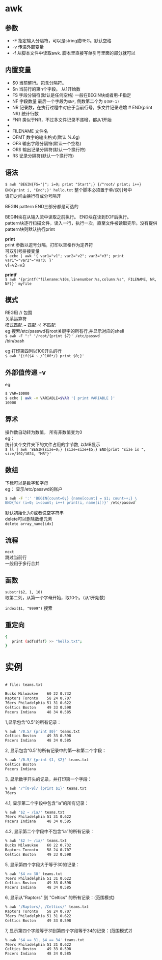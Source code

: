# awk

## 参数

*   \-F 指定输入分隔符，可以是string或REG。默认空格
*   \-v 传递外部变量
*   \-f 从脚本文件中读取awk.  脚本里直接写单引号里面的部分就可以

## 内置变量

*   \$0       当前整行。包含分隔符。
*   \$n       当前行的第n个字段。 从1开始数
*   FS       字段分隔符(默认是任何空格) 一般在BEGIN块或者用-F指定
*   NF       字段数量    最后一个字段为`$NF`, 倒数第二个为 `$(NF-1)`
*   NR       记录数，在执行过程中对应于当前行号。多文件记录递增   # END{print NR} 统计行数
*   FNR      类似于NR，不过多文件记录不递增，都从1开始
*
*   FILENAME 文件名
*   OFMT     数字的输出格式(默认 %.6g)
*   OFS      输出字段分隔符(默认一个空格)
*   ORS      输出记录分隔符(默认一个换行符)
*   RS       记录分隔符(默认一个换行符)

## 语法

`$ awk 'BEGIN{FS="|"; i=0; print "Start";} {/^root/ print; i++} END{print i, "End";}' hello.txt`
整个脚本必须置于单/双引号中\
语句之间由换行符或分号隔开

BEGIN pattern END三部分都是可选的

BEGIN块在从输入流中读取之前执行。 END块在读到EOF后执行。\
pattern块逐行扫描文件，读入一行，执行一次，直至文件被读取完毕。没有提供pattern块则默认执行print

**print**\
print 参数以逗号分隔，打印以空格作为定界符\
可双引号拼接变量\
`$ echo | awk '{ var1="v1"; var2="v2"; var3="v3"; print var1"="var2"="var3; }'`\
v1=v2=v3

**printf**\
`$ awk '{printf("filename:%10s,linenumber:%s,column:%s", FILENAME, NR, NF)}' myfile`

## 模式

REG用 // 包围\
关系运算符\
模式匹配    ~ 匹配   ~! 不匹配\
eg 搜索/etc/passwd有root关键字的所有行,并显示对应的shell\
`$ awk -F ":" '/root/{print $7}' /etc/passwd`\
/bin/bash

eg 打印第四列以100开头的行\
`$ awk '{if($4 ~ /^100*/) print $0;}'`

## 外部值传递 -v

eg

```bash
$ VAR=10000
$ echo | awk -v VARIABLE=$VAR '{ print VARIABLE }'
10000
```

## 算术

操作数自动转为数值， 所有非数值变为0\
eg：\
统计某个文件夹下的文件占用的字节数, 以MB显示\
`$ ll | awk 'BEGIN{size=0;} {size=size+$5;} END{print "size is ", size/102/1024, "MB"}'`

## 数组

下标可以是数字和字母\
eg： 显示/etc/passwd的账户

```bash
$ awk -F ':' 'BEGIN{count=0;} {name[count] = $1; count++;} \
END{for (i=0; i<count; i++) print(i, name[i])}' /etc/passwd`  
```

默认初始化为0或者说空字符串\
delete可以删除数组元素\
`delete array_name[idx]`

## 流程

`next`\
跳过当前行\
一般用于多行合并

## 函数

`substr($2, 1, 10)`\
取第二列，从第一个字母开始，取10个。（从1开始数）

`index($1, "9999")`  搜索

## 重定向

```bash
{
   print (adfsdfsf) >> "hello.txt";
}
```



# &#x20;实例



```txt

# file: teams.txt 

Bucks Milwaukee    60 22 0.732
Raptors Toronto    58 24 0.707
76ers Philadelphia 51 31 0.622
Celtics Boston     49 33 0.598
Pacers Indiana     48 34 0.585
```

1,显示包含“0.5”的所有记录：

```bash
% awk '/0.5/ {print $0}' teams.txt 
Celtics Boston     49 33 0.598
Pacers Indiana     48 34 0.585
```



2, 显示包含“0.5”的所有记录中的第一和第二个字段：

```bash
% awk '/0.5/ {print $1, $2}' teams.txt
Celtics Boston
Pacers Indiana
```



3, 显示数字开头的记录，并打印第一个字段：

```bash
% awk '/^[0-9]/ {print $1}' teams.txt 
76ers
```

4.1, 显示第二个字段中包含“ia”的所有记录：

```bash
% awk '$2 ~ /ia/' teams.txt 
76ers Philadelphia 51 31 0.622
Pacers Indiana     48 34 0.585
```

4.2, 显示第二个字段中不包含“ia”的所有记录：

```bash
% awk '$2 !~ /ia/' teams.txt
Bucks Milwaukee    60 22 0.732
Raptors Toronto    58 24 0.707
Celtics Boston     49 33 0.598
```

5, 显示第四个字段大于等于30的记录：

```bash
% awk '$4 >= 30' teams.txt 
76ers Philadelphia 51 31 0.622
Celtics Boston     49 33 0.598
Pacers Indiana     48 34 0.585
```

6, 显示从"Raptors" 到 "Celtics" 的所有记录：(范围模式)

```bash
% awk '/Raptors/, /Celtics/' teams.txt 
Raptors Toronto    58 24 0.707
76ers Philadelphia 51 31 0.622
Celtics Boston     49 33 0.598
```

7, 显示第四个字段等于31到第四个字段等于34的记录：(范围模式2)

```bash
% awk '$4 == 31, $4 == 34' teams.txt 
76ers Philadelphia 51 31 0.622
Celtics Boston     49 33 0.598
Pacers Indiana     48 34 0.585
```

